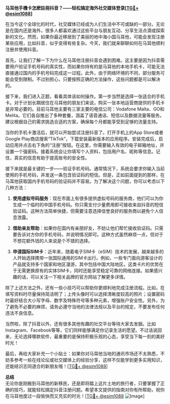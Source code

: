 **马耳他手機卡怎麽註冊抖音？——轻松搞定海外社交媒体登录[[TG💪+ @esim1088](https://t.me/s/esim1088)]**

在当今这个全球化的时代，社交媒体已经成为人们生活中不可或缺的一部分。无论是在国内还是海外，很多人都喜欢通过这些平台与朋友互动、分享生活点滴或探索新的文化。然而，如果你最近移居到了美丽的地中海小国马耳他，可能会发现注册某些应用，比如抖音，似乎变得有些复杂。今天，我们就来聊聊如何在马耳他顺利注册并使用抖音。

首先，让我们了解一下为什么在马耳他注册抖音会遇到困难。这主要是因为抖音需要用户验证手机号码的真实性，而如果你持有的是马耳他的本地手机卡，可能无法直接通过国内的手机号码完成这一过程。此外，由于网络环境的不同，部分服务可能会受到限制。不过别担心，只要按照正确的方法操作，这些问题都是可以解决的。

接下来，我们进入正题，看看具体该如何操作。第一步当然是选择一张适合的手机卡。对于计划长期居住在马耳他的朋友们来说，购买一张本地运营商提供的手机卡是非常必要的。目前马耳他主要有三家主要的电信公司：Vodafone Malta、GO和Melita。它们各自推出了多种套餐，涵盖了语音通话、短信以及数据流量等服务。建议根据自己的需求挑选合适的方案，确保每个月都能享受到足够的流量支持。

当你的手机卡激活后，就可以开始尝试注册抖音了。打开手机上的App Store或者Google Play商店搜索“TikTok”，下载安装最新版本的应用程序。安装完成后，启动应用并点击右下角的“注册”按钮。在这里，你需要输入有效的电子邮箱地址，并设置一个强密码。接着系统会让你填写个人资料，包括用户名、昵称等信息。记住，真实的信息有助于提高账号的安全性。

接下来就是最关键的一步——验证手机号码。通常情况下，系统会要求你输入当前使用的手机号码，并发送一条包含验证码的短信。但是，正如前面提到的那样，在马耳他获取国内手机号码的验证码并不容易。为了解决这个问题，你可以考虑以下几种方法：

1. **使用虚拟号码服务**：现在市面上有很多提供虚拟号码的服务商，他们可以为你生成一个临时的中国手机号码。你只需支付少量费用即可接收来自抖音的短信验证码。这种方法简单快捷，但需要注意选择信誉良好的服务商以避免个人信息泄露。

2. **借助亲友帮助**：如果你在国内有亲朋好友，不妨让他们帮忙接收验证码。只需要告诉对方你的手机号码，并说明情况即可。这种方式虽然麻烦一点，但对于不想花额外钱的人来说是个不错的选择。

3. **申请国际SIM卡**：近年来，随着电子SIM卡（eSIM）技术的发展，越来越多的人开始选择携带一张国际通用的SIM卡出行。例如，一些专门面向游客设计的产品就支持多个国家和地区漫游，其中包括中国大陆地区。这类卡片的优势在于无需更换原有的实体SIM卡，同时还能享受稳定可靠的网络连接。如果感兴趣的话，可以关注一下相关品牌的官方网站了解更多详情。

除了上述方法之外，还有一些小技巧可以帮助你更顺利地完成注册流程。比如，在填写资料时尽量保持简洁明了；上传头像时可以选择清晰度较高的照片；设置密码时最好结合大小写字母、数字及特殊符号等多种元素，增强账户安全性。另外，为了避免不必要的麻烦，请务必遵守当地的法律法规以及平台的规定，不要发布任何违法不良信息。

当然啦，除了抖音以外，还有很多其他有趣的社交平台等待大家去发掘。比如Instagram、Facebook等等，它们同样能够满足你记录生活的愿望。不过话说回来，无论选择哪款软件，最重要的是保持积极乐观的心态，享受当下每一刻的美好时光！

最后，再给大家补充一个小贴士：如果你对马耳他当地的通讯市场还不太熟悉，不妨多参考一些在线论坛或社交媒体上的经验分享，这样不仅能学到更多实用知识，还能结识志同道合的新朋友哦！[[TG💪+ @esim1088](https://t.me/s/esim1088)]

**总结**  
无论你是刚搬到马耳他的新移民，还是即将踏上这片土地的旅行者，只要掌握了正确的技巧，就能轻松搞定抖音注册问题。希望本文提供的指南对你有所帮助，祝你在马耳他度过一段愉快而又充实的时光！[[TG💪+ @esim1088](https://t.me/s/esim1088) ![Image](https://i.postimg.cc/4NQfJmqS/Snipaste-2025-05-13-00-14-12.png)]